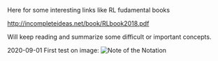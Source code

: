 Here for some interesting links like RL fudamental books

http://incompleteideas.net/book/RLbook2018.pdf

Will keep reading and summarize some difficult or important concepts.

2020-09-01
First test on image:
![Note of the Notation](https://github.com/Inception95/Expelliarmus/edit/master/Books/Images/Notation_part_I.png?raw=true)
